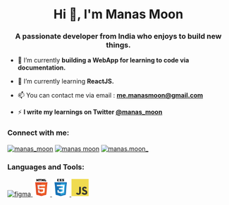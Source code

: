 <h1 align="center">Hi 👋, I'm Manas Moon</h1>
<h3 align="center">A passionate developer from India who enjoys to build new things.</h3>

- 🔭 I’m currently **building a WebApp for learning to code via documentation.**

- 🌱 I’m currently learning **ReactJS.**

- 📫 You can contact me via email : **me.manasmoon@gmail.com**

- ⚡ **I write my learnings on Twitter <a href="https://x.com/manas_moon" target="blank">@manas_moon</a>**

<h3 align="left">Connect with me:</h3>
<p align="left">
<a href="https://twitter.com/manas_moon" target="blank"><img align="center" src="https://raw.githubusercontent.com/rahuldkjain/github-profile-readme-generator/master/src/images/icons/Social/twitter.svg" alt="manas_moon" height="30" width="40" /></a>
<a href="[https://linkedin.com/in/manas moon](https://www.linkedin.com/in/manas-moon-a642a022a/)" target="blank"><img align="center" src="https://raw.githubusercontent.com/rahuldkjain/github-profile-readme-generator/master/src/images/icons/Social/linked-in-alt.svg" alt="manas moon" height="30" width="40" /></a>
<a href="https://instagram.com/manas.moon_" target="blank"><img align="center" src="https://raw.githubusercontent.com/rahuldkjain/github-profile-readme-generator/master/src/images/icons/Social/instagram.svg" alt="manas.moon_" height="30" width="40" /></a>
</p>

<h3 align="left">Languages and Tools:</h3>
<p align="left"> 
  <a href="https://www.figma.com/" target="_blank" rel="noreferrer"> <img src="https://www.vectorlogo.zone/logos/figma/figma-icon.svg" alt="figma" width="40" height="40"/> </a> 
  <a href="https://www.w3.org/html/" target="_blank" rel="noreferrer"> <img src="https://raw.githubusercontent.com/devicons/devicon/master/icons/html5/html5-original-wordmark.svg" alt="html5" width="40" height="40"/> </a> 
  <a href="https://www.w3schools.com/css/" target="_blank" rel="noreferrer"> <img src="https://raw.githubusercontent.com/devicons/devicon/master/icons/css3/css3-original-wordmark.svg" alt="css3" width="40" height="40"/> </a> 
  <a href="https://developer.mozilla.org/en-US/docs/Web/JavaScript" target="_blank" rel="noreferrer"> <img src="https://raw.githubusercontent.com/devicons/devicon/master/icons/javascript/javascript-original.svg" alt="javascript" width="40" height="40"/> </a> </p>
